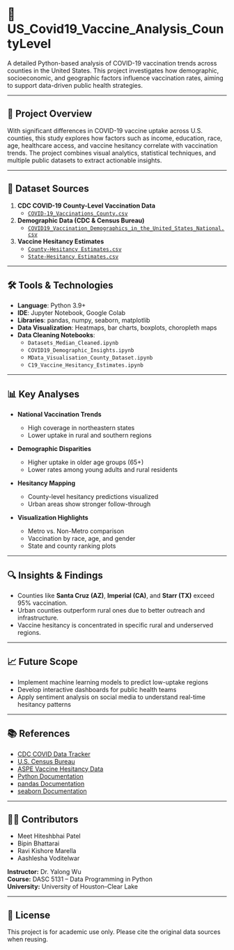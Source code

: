 # 🧬 US_Covid19_Vaccine_Analysis_CountyLevel

A detailed Python-based analysis of COVID-19 vaccination trends across counties in the United States. This project investigates how demographic, socioeconomic, and geographic factors influence vaccination rates, aiming to support data-driven public health strategies.

---

## 📌 Project Overview

With significant differences in COVID-19 vaccine uptake across U.S. counties, this study explores how factors such as income, education, race, age, healthcare access, and vaccine hesitancy correlate with vaccination trends. The project combines visual analytics, statistical techniques, and multiple public datasets to extract actionable insights.

---

## 📁 Dataset Sources

1. **CDC COVID-19 County-Level Vaccination Data**  
   - [`COVID-19_Vaccinations_County.csv`](https://data.cdc.gov)
2. **Demographic Data (CDC & Census Bureau)**  
   - [`COVID19_Vaccination_Demographics_in_the_United_States_National.csv`](https://data.cdc.gov)
3. **Vaccine Hesitancy Estimates**  
   - [`County-Hesitancy Estimates.csv`](https://aspe.hhs.gov)
   - [`State-Hesitancy Estimates.csv`](https://aspe.hhs.gov)

---

## 🛠 Tools & Technologies

- **Language**: Python 3.9+
- **IDE**: Jupyter Notebook, Google Colab
- **Libraries**: pandas, numpy, seaborn, matplotlib
- **Data Visualization**: Heatmaps, bar charts, boxplots, choropleth maps
- **Data Cleaning Notebooks**:
  - `Datasets_Median_Cleaned.ipynb`
  - `COVID19_Demographic_Insights.ipynb`
  - `MData_Visualisation_County_Dataset.ipynb`
  - `C19_Vaccine_Hesitancy_Estimates.ipynb`

---

## 📊 Key Analyses

- **National Vaccination Trends**  
  - High coverage in northeastern states  
  - Lower uptake in rural and southern regions

- **Demographic Disparities**  
  - Higher uptake in older age groups (65+)  
  - Lower rates among young adults and rural residents

- **Hesitancy Mapping**  
  - County-level hesitancy predictions visualized  
  - Urban areas show stronger follow-through

- **Visualization Highlights**  
  - Metro vs. Non-Metro comparison  
  - Vaccination by race, age, and gender  
  - State and county ranking plots

---

## 🔍 Insights & Findings

- Counties like **Santa Cruz (AZ)**, **Imperial (CA)**, and **Starr (TX)** exceed 95% vaccination.
- Urban counties outperform rural ones due to better outreach and infrastructure.
- Vaccine hesitancy is concentrated in specific rural and underserved regions.

---

## 📈 Future Scope

- Implement machine learning models to predict low-uptake regions
- Develop interactive dashboards for public health teams
- Apply sentiment analysis on social media to understand real-time hesitancy patterns

---

## 📚 References

- [CDC COVID Data Tracker](https://covid.cdc.gov/covid-data-tracker)
- [U.S. Census Bureau](https://data.census.gov)
- [ASPE Vaccine Hesitancy Data](https://aspe.hhs.gov)
- [Python Documentation](https://docs.python.org/3/)
- [pandas Documentation](https://pandas.pydata.org)
- [seaborn Documentation](https://seaborn.pydata.org)

---

## 👨‍💻 Contributors

- Meet Hiteshbhai Patel  
- Bipin Bhattarai  
- Ravi Kishore Marella  
- Aashlesha Voditelwar  

**Instructor:** Dr. Yalong Wu  
**Course:** DASC 5131 – Data Programming in Python  
**University:** University of Houston–Clear Lake

---

## 📝 License

This project is for academic use only. Please cite the original data sources when reusing.

